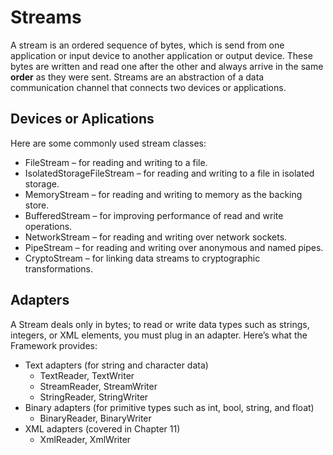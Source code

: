 # Streams

A stream is an ordered sequence of bytes, which is send from one application or input device to another application or output device. These bytes are written and read one after the other and always arrive in the same **order** as they were sent. Streams are an abstraction of a data communication channel that connects two devices or applications.

## Devices or Aplications

Here are some commonly used stream classes:

- FileStream – for reading and writing to a file.
- IsolatedStorageFileStream – for reading and writing to a file in isolated storage.
- MemoryStream – for reading and writing to memory as the backing store.
- BufferedStream – for improving performance of read and write operations.
- NetworkStream – for reading and writing over network sockets.
- PipeStream – for reading and writing over anonymous and named pipes.
- CryptoStream – for linking data streams to cryptographic transformations.

## Adapters

A Stream deals only in bytes; to read or write data types such as strings, integers, or XML elements, you must plug in an adapter. Here’s what the Framework provides:

- Text adapters (for string and character data)
  - TextReader, TextWriter
  - StreamReader, StreamWriter
  - StringReader, StringWriter
- Binary adapters (for primitive types such as int, bool, string, and float)
  - BinaryReader, BinaryWriter
- XML adapters (covered in Chapter 11)
  - XmlReader, XmlWriter
